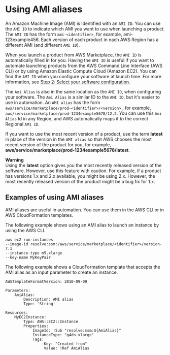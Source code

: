 # Using AMI aliases<a name="buyer-ami-aliases"></a>

An Amazon Machine Image \(AMI\) is identified with an `AMI ID`\. You can use the `AMI ID` to indicate which AMI you want to use when launching a product\. The `AMI ID` has the form `ami-<identifier>`, for example, ami\-123example456\. Each version of each product in each AWS Region has a different AMI \(and different `AMI ID`\)\.

When you launch a product from AWS Marketplace, the `AMI ID` is automatically filled in for you\. Having the `AMI ID` is useful if you want to automate launching products from the AWS Command Line Interface \(AWS CLI\) or by using Amazon Elastic Compute Cloud \(Amazon EC2\)\. You can find the `AMI ID` when you configure your software at launch time\. For more information, see [Step 2: Select your software configuration](buyer-getting-started.md#step-2-configure-your-software)\. 

The `Ami Alias` is also in the same location as the `AMI ID`, when configuring your software\. The `Ami Alias` is a similar ID to the `AMI ID`, but it's easier to use in automation\. An `AMI alias` has the form `aws/service/marketplace/prod-<identifier>/<version>` , for example,` aws/service/marketplace/prod-1234example5678/12.2`\. You can use this `Ami Alias` Id in any Region, and AWS automatically maps it to the correct Regional `AMI ID`\. 

If you want to use the most recent version of a product, use the term **latest** in place of the version in the `AMI alias` so that AWS chooses the most recent version of the product for you, for example, **aws/service/marketplace/prod\-1234example5678/latest**\.

**Warning**  
Using the **latest** option gives you the most recently released version of the software\. However, use this feature with caution\. For example, if a product has versions 1\.x and 2\.x available, you might be using 2\.x\. However, the most recently released version of the product might be a bug fix for 1\.x\.

## Examples of using AMI aliases<a name="buyer-ami-alias-examples"></a>

AMI aliases are useful in automation\. You can use them in the AWS CLI or in AWS CloudFormation templates\.

The following example shows using an AMI alias to launch an instance by using the AWS CLI\.

```
aws ec2 run-instances
--image-id resolve:ssm:/aws/service/marketplace/<identifier>/version-7.1
--instance-type m5.xlarge
--key-name MyKeyPair
```

The following example shows a CloudFormation template that accepts the AMI alias as an input parameter to create an instance\.

```
AWSTemplateFormatVersion: 2010-09-09

Parameters:
    AmiAlias:
        Description: AMI alias
        Type: 'String'
        
Resources:
    MyEC2Instance:
        Type: AWS::EC2::Instance
        Properties:
            ImageId: !Sub "resolve:ssm:${AmiAlias}"
            InstanceType: "g4dn.xlarge"
            Tags:
                -Key: "Created from"
                 Value: !Ref AmiAlias
```